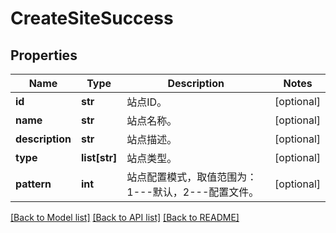# CreateSiteSuccess

## Properties
Name | Type | Description | Notes
------------ | ------------- | ------------- | -------------
**id** | **str** | 站点ID。 | [optional] 
**name** | **str** | 站点名称。 | [optional] 
**description** | **str** | 站点描述。 | [optional] 
**type** | **list[str]** | 站点类型。 | [optional] 
**pattern** | **int** | 站点配置模式，取值范围为：1---默认，2---配置文件。 | [optional] 

[[Back to Model list]](../README.md#documentation-for-models) [[Back to API list]](../README.md#documentation-for-api-endpoints) [[Back to README]](../README.md)


